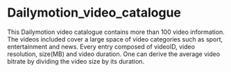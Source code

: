 # Dailymotion_video_catalogue

This Dailymotion video catalogue contains more than 100 video information. The videos included cover a large space of video categories such as sport, entertainment and news. 
Every entry composed of videoID, video resolution, size(MB) and video duration. One can derive the average video bitrate by dividing the video size by its duration. 
